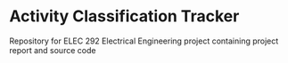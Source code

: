 # Activity Classification Tracker
Repository for ELEC 292 Electrical Engineering project containing project report and source code
